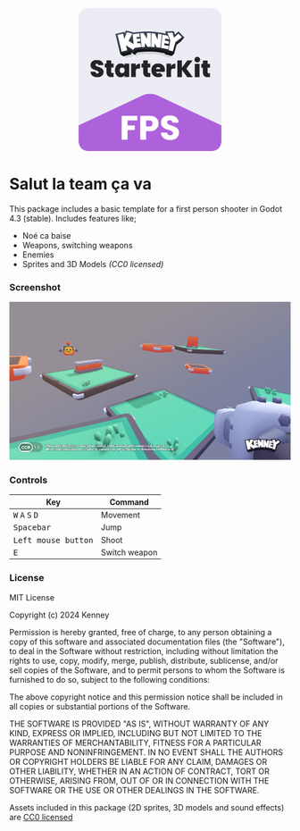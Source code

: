 <p align="center"><img src="icon.png"/></p>

# Salut la team ça va

This package includes a basic template for a first person shooter in Godot 4.3 (stable). Includes features like;

- Noé ca baise
- Weapons, switching weapons
- Enemies
- Sprites and 3D Models _(CC0 licensed)_

### Screenshot

<p align="center"><img src="screenshots/screenshot.png"/></p>

### Controls

| Key | Command |
| --- | --- |
| <kbd>W</kbd> <kbd>A</kbd> <kbd>S</kbd> <kbd>D</kbd> | Movement |
| <kbd>Spacebar</kbd> | Jump |
| <kbd>Left mouse button</kbd> | Shoot |
| <kbd>E</kbd> | Switch weapon |

### License

MIT License

Copyright (c) 2024 Kenney

Permission is hereby granted, free of charge, to any person obtaining a copy of this software and associated documentation files (the "Software"), to deal in the Software without restriction, including without limitation the rights to use, copy, modify, merge, publish, distribute, sublicense, and/or sell copies of the Software, and to permit persons to whom the Software is furnished to do so, subject to the following conditions:

The above copyright notice and this permission notice shall be included in all copies or substantial portions of the Software.

THE SOFTWARE IS PROVIDED "AS IS", WITHOUT WARRANTY OF ANY KIND, EXPRESS OR IMPLIED, INCLUDING BUT NOT LIMITED TO THE WARRANTIES OF MERCHANTABILITY, FITNESS FOR A PARTICULAR PURPOSE AND NONINFRINGEMENT. IN NO EVENT SHALL THE AUTHORS OR COPYRIGHT HOLDERS BE LIABLE FOR ANY CLAIM, DAMAGES OR OTHER LIABILITY, WHETHER IN AN ACTION OF CONTRACT, TORT OR OTHERWISE, ARISING FROM, OUT OF OR IN CONNECTION WITH THE SOFTWARE OR THE USE OR OTHER DEALINGS IN THE SOFTWARE.

Assets included in this package (2D sprites, 3D models and sound effects) are [CC0 licensed](https://creativecommons.org/publicdomain/zero/1.0/)
